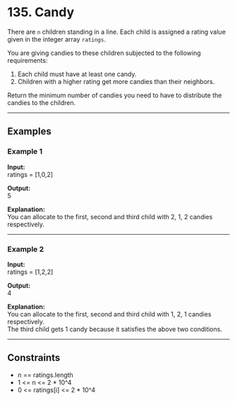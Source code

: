 # 135. Candy

There are `n` children standing in a line. Each child is assigned a rating value given in the integer array `ratings`.

You are giving candies to these children subjected to the following requirements:

1. Each child must have at least one candy.
2. Children with a higher rating get more candies than their neighbors.

Return the minimum number of candies you need to have to distribute the candies to the children.

---

## Examples

### Example 1

**Input:**  
ratings = [1,0,2]

**Output:**  
5

**Explanation:**  
You can allocate to the first, second and third child with 2, 1, 2 candies respectively.

---

### Example 2

**Input:**  
ratings = [1,2,2]

**Output:**  
4

**Explanation:**  
You can allocate to the first, second and third child with 1, 2, 1 candies respectively.  
The third child gets 1 candy because it satisfies the above two conditions.

---

## Constraints

- n == ratings.length
- 1 <= n <= 2 * 10^4
- 0 <= ratings[i] <= 2 * 10^4

